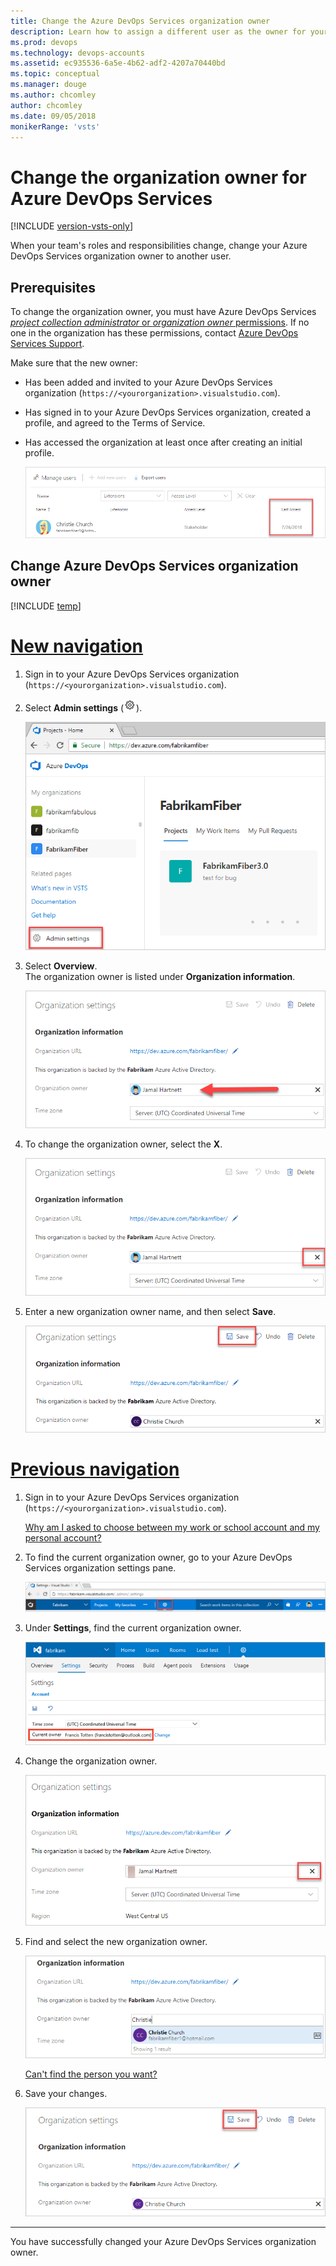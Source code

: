 ```yaml
---
title: Change the Azure DevOps Services organization owner 
description: Learn how to assign a different user as the owner for your Azure DevOps Services organization, and learn what permissions are required to make updates.
ms.prod: devops
ms.technology: devops-accounts
ms.assetid: ec935536-6a5e-4b62-adf2-4207a70440bd
ms.topic: conceptual
ms.manager: douge
ms.author: chcomley
author: chcomley
ms.date: 09/05/2018
monikerRange: 'vsts'
---
```


# Change the organization owner for Azure DevOps Services

[!INCLUDE [version-vsts-only](../../_shared/version-vsts-only.md)]

When your team's roles and responsibilities change, change your Azure DevOps Services organization owner to another user.

<a name="ChangeOwner"></a>

## Prerequisites

To change the organization owner, you must have Azure DevOps Services [*project collection administrator* or *organization owner* permissions](faq-change-organization-ownership.md#find-owner-pca).
If no one in the organization has these permissions, contact
[Azure DevOps Services Support](https://visualstudio.microsoft.com/team-services/support).

Make sure that the new owner:

* Has been added and invited to your Azure DevOps Services organization (`https://<yourorganization>.visualstudio.com`).
* Has signed in to your Azure DevOps Services organization, created a profile, and agreed to the Terms of Service.
* Has accessed the organization at least once after creating an initial profile.

   ![Last access date](_img/change-organization-ownership/user-last-access.png)

## Change Azure DevOps Services organization owner

[!INCLUDE [temp](../../_shared/new-navigation.md)] 

# [New navigation](#tab/new-nav)

1. Sign in to your Azure DevOps Services organization (`https://<yourorganization>.visualstudio.com`).

2. Select **Admin settings** (![gear icon](../../_img/icons/gear-icon.png)).

   ![Select "Admin settings"](../../_shared/_img/settings/open-admin-settings-vert.png)

3. Select **Overview**.  
    The organization owner is listed under **Organization information**.

   ![Overview pane displaying the organization owner](_img/change-organization-ownership/find-organization-owner.png)

4. To change the organization owner, select the **X**.

   ![Change organization owner](_img/change-organization-ownership/change-organization-owner.png)

5. Enter a new organization owner name, and then select **Save**.

   ![Enter and save a new organization owner](_img/change-organization-ownership/save-new-organization-owner.png)  

# [Previous navigation](#tab/previous-nav)

1. Sign in to your Azure DevOps Services organization (`https://<yourorganization>.visualstudio.com`).

   [Why am I asked to choose between my work or school account and my personal account?](faq-change-organization-ownership.md)

2. To find the current organization owner, go to your Azure DevOps Services organization settings pane.

   ![Organization settings pane](../../_shared/_img/organization-settings-new-ui.png)

3. Under **Settings**, find the current organization owner.

   ![Find the current organization owner](../../_shared/_img/organization-owner-new-ui.png)

4. Change the organization owner.

   ![Change current organization owner](_img/change-organization-ownership/vsocontrolpanelchangeowner.png)

5. Find and select the new organization owner.

   ![Find and select the organization owner](_img/change-organization-ownership/vsofindneworganizationowner.png)

   [Can't find the person you want?](faq-change-organization-ownership.md#NoNewOwner)

6. Save your changes.

   ![Select new organization owner, and save changes](_img/change-organization-ownership/vsosaveneworganizationowner.png)

---

   You have successfully changed your Azure DevOps Services organization owner.
